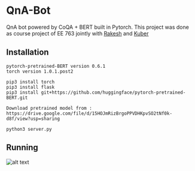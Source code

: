 # QnA-Bot
QnA bot powered by CoQA + BERT built in Pytorch. This project was done as course project of EE 763 jointly with [Rakesh](https://github.com/RKhobrag) and [Kuber](https://github.com/kuberg1/)

## Installation

	pytorch-pretrained-BERT version 0.6.1
	torch version 1.0.1.post2

	pip3 install torch
	pip3 install flask
	pip3 install git+https://github.com/huggingface/pytorch-pretrained-BERT.git

	Download pretrained model from : https://drive.google.com/file/d/15HOJmRizBrgoPPVDHKpvSO2tNf0k-d8f/view?usp=sharing

	python3 server.py


## Running

![alt text](https://raw.githubusercontent.com/arijitx/QnA-Bot/master/running.gif)


